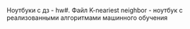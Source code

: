 Ноутбуки с дз - hw#.
Файл K-neariest neighbor - ноутбук с реализованными алгоритмами машинного обучения
